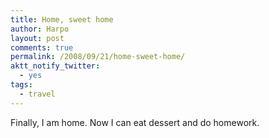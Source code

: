 ```yaml
---
title: Home, sweet home
author: Harpo
layout: post
comments: true
permalink: /2008/09/21/home-sweet-home/
aktt_notify_twitter:
  - yes
tags:
  - travel
---
```

Finally, I am home. Now I can eat dessert and do homework.